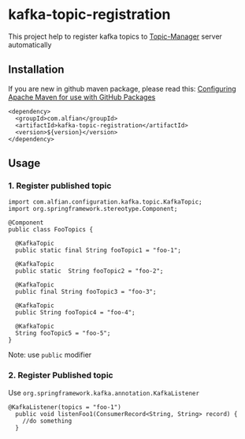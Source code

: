 # kafka-topic-registration

This project help to register kafka topics to 
[Topic-Manager](https://github.com/alfian853/topic-manager) server automatically

## Installation
If you are new in github maven package, please read this: 
[Configuring Apache Maven for use with GitHub Packages](https://help.github.com/en/packages/using-github-packages-with-your-projects-ecosystem/configuring-apache-maven-for-use-with-github-packages)
```
<dependency>
  <groupId>com.alfian</groupId>
  <artifactId>kafka-topic-registration</artifactId>
  <version>${version}</version>
</dependency>
```

## Usage

### 1. Register published topic
```
import com.alfian.configuration.kafka.topic.KafkaTopic;
import org.springframework.stereotype.Component;

@Component
public class FooTopics {

  @KafkaTopic
  public static final String fooTopic1 = "foo-1";

  @KafkaTopic
  public static  String fooTopic2 = "foo-2";

  @KafkaTopic
  public final String fooTopic3 = "foo-3";

  @KafkaTopic
  public String fooTopic4 = "foo-4";

  @KafkaTopic
  String fooTopic5 = "foo-5";
}
```
Note: use ``public`` modifier

### 2. Register Published topic

Use ``org.springframework.kafka.annotation.KafkaListener``

```
@KafkaListener(topics = "foo-1")
  public void listenFoo1(ConsumerRecord<String, String> record) {
    //do something
  }
```
